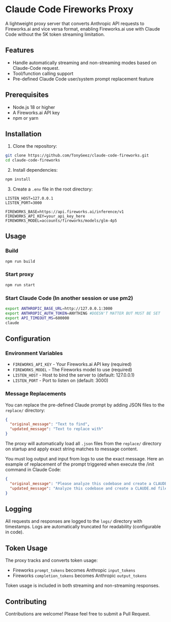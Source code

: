 # Claude Code Fireworks Proxy

A lightweight proxy server that converts Anthropic API requests to Fireworks.ai and vice versa format, enabling Fireworks.ai use with Claude Code without the 5K token streaming limitation.

## Features

- Handle automatically streaming and non-streaming modes based on Claude-Code request.
- Tool/function calling support
- Pre-defined Claude Code user/system prompt replacement feature

## Prerequisites

- Node.js 18 or higher
- A Fireworks.ai API key
- npm or yarn

## Installation

1. Clone the repository:
```bash
git clone https://github.com/TonyGeez/claude-code-fireworks.git
cd claude-code-fireworks
```

2. Install dependencies:
```bash
npm install
```

3. Create a `.env` file in the root directory:
```env
LISTEN_HOST=127.0.0.1
LISTEN_PORT=3000

FIREWORKS_BASE=https://api.fireworks.ai/inference/v1
FIREWORKS_API_KEY=your_api_key_here
FIREWORKS_MODEL=accounts/fireworks/models/glm-4p5
```

## Usage

### Build

```bash
npm run build
```
### Start proxy 
```bash
npm run start
```

### Start Claude Code (In another session or use pm2) 
```bash
export ANTHROPIC_BASE_URL=http://127.0.0.1:3000
export ANTHROPIC_AUTH_TOKEN=ANYTHING #DOESN'T MATTER BUT MUST BE SET
export API_TIMEOUT_MS=600000
claude
```

## Configuration

### Environment Variables

- `FIREWORKS_API_KEY` - Your Fireworks.ai API key (required)
- `FIREWORKS_MODEL` - The Fireworks model to use (required)
- `LISTEN_HOST` - Host to bind the server to (default: 127.0.0.1)
- `LISTEN_PORT` - Port to listen on (default: 3000)

### Message Replacements

You can replace the pre-defined Claude prompt by adding JSON files to the `replace/` directory:

```json
{
  "original_message": "Text to find",
  "updated_message": "Text to replace with"
}
```

The proxy will automatically load all `.json` files from the `replace/` directory on startup and apply exact string matches to message content. 

You must log output and input from logs to use the exact message. Here an example of replacement of the prompt triggered when execute the /init command in Claude Code:

```json
{
  "original_message": "Please analyze this codebase and create a CLAUDE.md file, which will be given to future instances of Claude Code to operate in this repository.\n\nWhat to add:\n1. Commands that will be commonly used, such as how to build, lint, and run tests. Include the necessary commands to develop in this codebase, such as how to run a single test.\n2. High-level code architecture and structure so that future instances can be productive more quickly. Focus on the \"big picture\" architecture that requires reading multiple files to understand.\n\nUsage notes:\n- If there's already a CLAUDE.md, suggest improvements to it.\n- When you make the initial CLAUDE.md, do not repeat yourself and do not include obvious instructions like \"Provide helpful error messages to users\", \"Write unit tests for all new utilities\", \"Never include sensitive information (API keys, tokens) in code or commits\".\n- Avoid listing every component or file structure that can be easily discovered.\n- Don't include generic development practices.\n- If there are Cursor rules (in .cursor/rules/ or .cursorrules) or Copilot rules (in .github/copilot-instructions.md), make sure to include the important parts.\n- If there is a README.md, make sure to include the important parts.\n- Do not make up information such as \"Common Development Tasks\", \"Tips for Development\", \"Support and Documentation\" unless this is expressly included in other files that you read.\n- Be sure to prefix the file with the following text:\n\n```\n# CLAUDE.md\n\nThis file provides guidance to Claude Code (claude.ai/code) when working with code in this repository.\n```",
  "updated_message": "Analyze this codebase and create a CLAUDE.md file for future Claude Code instances.\n\nInclude:\n1. Common commands: build, lint, test, and single test execution\n2. High-level architecture requiring multi-file understanding\n\nRules:\n- Suggest improvements if CLAUDE.md exists\n- Skip obvious practices (error messages, tests, no secrets)\n- Skip file listings, component inventories, generic dev advice\n- Skip fabricated sections unless in existing files\n- Include important parts from: .cursor/rules/, .cursorrules, .github/copilot-instructions.md, README.md\n- Prefix with:\n\n# CLAUDE.md\n\nThis file provides guidance to Claude Code (claude.ai/code) when working with code in this repository.\n"
}
```


## Logging

All requests and responses are logged to the `logs/` directory with timestamps. Logs are automatically truncated for readability (configurable in code).

## Token Usage

The proxy tracks and converts token usage:
- Fireworks `prompt_tokens` becomes Anthropic `input_tokens`
- Fireworks `completion_tokens` becomes Anthropic `output_tokens`

Token usage is included in both streaming and non-streaming responses.

## Contributing

Contributions are welcome! Please feel free to submit a Pull Request.

